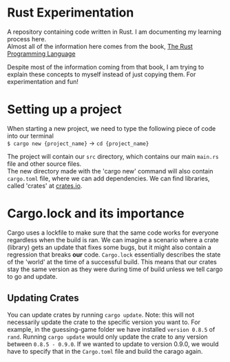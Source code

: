 # Rust Experimentation
A repository containing code written in Rust.
I am documenting my learning process here.<br>
Almost all of the information here comes from the book, [The Rust Programming Language](https://doc.rust-lang.org/book/) 

Despite most of the information coming from that book, I am trying to explain these concepts to myself instead of just copying them. For experimentation and fun!

# Setting up a project
When starting a new project, we need to type the following piece of code into our terminal <br>
`$ cargo new {project_name}` ->
`cd {project_name}`

The project will contain our `src` directory, which contains our main `main.rs` file and other source files. <br>
The new directory made with the 'cargo new' command will also contain `cargo.toml` file, where we can add dependencies. We can find libraries, called 'crates' at [crates.io](https://crates.io/).
&nbsp;
# Cargo.lock and its importance
Cargo uses a lockfile to make sure that the same code works for everyone regardless when the build is ran. We can imagine a scenario where a crate (library) gets an update that fixes some bugs, but it might also contain a regression that breaks **our** code. `Cargo.lock` essentially describes the state of the 'world' at the time of a successful build. This means that our crates stay the same version as they were during time of build unless we tell cargo to go and update.

## Updating Crates
You can update crates by running `cargo update`. Note: this will not necessarily update the crate to the specific version you want to. For example, in the guessing-game folder we have installed `version 0.8.5` of `rand`. Running `cargo update` would only update the crate to any version between `0.8.5 - 0.9.0`. If we wanted to update to version 0.9.0, we would have to specify that in the `Cargo.toml` file and build the carago again.